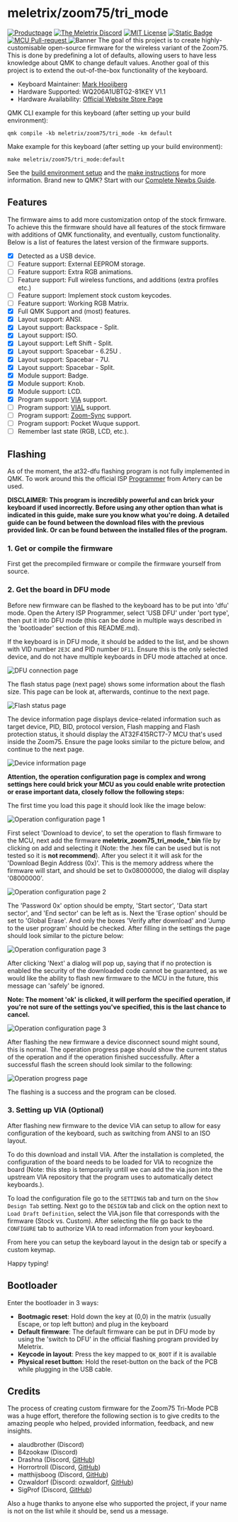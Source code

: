 # meletrix/zoom75/tri_mode
[![Productpage](https://img.shields.io/badge/Official_product_page-_?style=flat&logoSize=auto&color=%23c3a372
)](https://meletrix.com/products/zoom75-collection)
[![The Meletrix Discord](https://img.shields.io/badge/Join%20the%20discussion!-_?style=flat&logo=discord&logoColor=%23fff&logoSize=auto&color=%235865F2
)](https://discord.gg/ZbMfz88Vhu)
[![MIT License](https://img.shields.io/badge/License-MIT_License-yellow)](https://github.com/MHooijberg/Zoom75-Wireless-Firmware/blob/main/LICENSE)
[![Static Badge](https://img.shields.io/badge/DigiKey_schematics_in_Scheme--it-_?style=flat&logo=digikeyelectronics&logoColor=%23fff&color=%23CC0000)](https://www.digikey.com/en/schemeit/project/detail/73e2cde2b4834adca2eaaf81ed0ce7a5)
[![MCU Pull-request](https://img.shields.io/badge/MCU%20Pull--request-_?style=flat&logo=github&logoColor=%23fff&color=%23010409)
](https://github.com/qmk/qmk_firmware/pull/23445)
![Banner](docs/banner.jpg)
The goal of this project is to create highly-customisable open-source firmware for the wireless variant of the Zoom75. This is done by predefining a lot of defaults, allowing users to have less knowledge about QMK to change default values. Another goal of this project is to extend the out-of-the-box functionality of the keyboard.

* Keyboard Maintainer: [Mark Hooijberg](https://github.com/MHooijberg)
* Hardware Supported: WQ206A1UBTG2-81KEY V1.1
* Hardware Availability: [Official Website Store Page](https://meletrix.com/collections/zoom75-collection)

QMK CLI example for this keyboard (after setting up your build environment):

    qmk compile -kb meletrix/zoom75/tri_mode -km default

Make example for this keyboard (after setting up your build environment):

    make meletrix/zoom75/tri_mode:default

See the [build environment setup](https://docs.qmk.fm/#/getting_started_build_tools) and the [make instructions](https://docs.qmk.fm/#/getting_started_make_guide) for more information. Brand new to QMK? Start with our [Complete Newbs Guide](https://docs.qmk.fm/#/newbs).

## Features
The firmware aims to add more customization ontop of the stock firmware. To achieve this the firmware should have all features of the stock firmware with additions of QMK functionality, and eventually, custom functionality. Below is a list of features the latest version of the firmware supports.

- [X] Detected as a USB device.
- [ ] Feature support: External EEPROM storage.
- [ ] Feature support: Extra RGB animations.
- [ ] Feature support: Full wireless functions, and additions (extra profiles etc.)
- [ ] Feature support: Implement stock custom keycodes.
- [ ] Feature support: Working RGB Matrix.
- [X] Full QMK Support and (most) features.
- [X] Layout support: ANSI.
- [X] Layout support: Backspace - Split.
- [X] Layout support: ISO.
- [X] Layout support: Left Shift - Split.
- [X] Layout support: Spacebar - 6.25U .
- [X] Layout support: Spacebar - 7U.
- [X] Layout support: Spacebar - Split.
- [X] Module support: Badge.
- [X] Module support: Knob.
- [X] Module support: LCD.
- [X] Program support: [VIA](https://www.caniusevia.com/) support.
- [ ] Program support: [VIAL](https://get.vial.today/) support.
- [ ] Program support: [Zoom-Sync](https://github.com/ozboar/zoom-sync) support.
- [ ] Program support: Pocket Wuque support.
- [ ] Remember last state (RGB, LCD, etc.).

## Flashing
As of the moment, the at32-dfu flashing program is not fully implemented in QMK. To work around this the official ISP [Programmer](https://www.arterychip.com/en/product/AT32F415.jsp) from Artery can be used.

**DISCLAIMER: This program is incredibly powerful and can brick your keyboard if used incorrectly. Before using any other option than what is indicated in this guide, make sure you know what you're doing. A detailed guide can be found between the download files with the previous provided link. Or can be found between the installed files of the program.**

### 1. Get or compile the firmware
First get the precompiled firmware or compile the firmware yourself from source.

### 2. Get the board in DFU mode
Before new firmware can be flashed to the keyboard has to be put into 'dfu' mode. Open the Artery ISP Programmer, select 'USB DFU' under 'port type', then put it into DFU mode (this can be done in multiple ways described in the 'bootloader' section of this README.md).

If the keyboard is in DFU mode, it should be added to the list, and be shown with VID number `2E3C` and PID number `DF11`. Ensure this is the only selected device, and do not have multiple keyboards in DFU mode attached at once.

![DFU connection page](docs/isp_programmer-page_1.png)

The flash status page (next page) shows some information about the flash size. This page can be look at, afterwards, continue to the next page.

![Flash status page](docs/isp_programmer-page_2.png)

The device information page displays device-related information such as target device, PID, BID, protocol version, Flash mapping and Flash protection status, it should display the AT32F415RCT7-7 MCU that's used inside the Zoom75. Ensure the page looks similar to the picture below, and continue to the next page.

![Device information page](docs/isp_programmer-page_3.png)

**Attention, the operation configuration page is complex and wrong settings here could brick your MCU as you could enable write protection or erase important data, closely follow the following steps:**

The first time you load this page it should look like the image below:

![Operation configuration page 1](docs/isp_programmer-page_4_1.png)

First select 'Download to device', to set the operation to flash firmware to the MCU, next add the firmware **meletrix_zoom75_tri_mode_*.bin** file by clicking on add and selecting it (Note: the .hex file can be used but is not tested so it is **not recommend**). After you select it it will ask for the 'Download Begin Address (0x)'. This is the memory address where the firmware will start, and should be set to 0x08000000, the dialog will display '08000000'.

![Operation configuration page 2](docs/isp_programmer-page_4_2.png)

The 'Password 0x' option should be empty, 'Start sector', 'Data start sector', and 'End sector' can be left as is. Next the 'Erase option' should be set to 'Global Erase'. And only the boxes 'Verify after download' and 'Jump to the user program' should be checked. After filling in the settings the page should look similar to the picture below:

![Operation configuration page 3](docs/isp_programmer-page_4_3.png)

After clicking 'Next' a dialog will pop up, saying that if no protection is enabled the security of the downloaded code cannot be guaranteed, as we would like the ability to flash new firmware to the MCU in the future, this message can 'safely' be ignored.

**Note: The moment 'ok' is clicked, it will perform the specified operation, if you're not sure of the settings you've specified, this is the last chance to cancel.**

![Operation configuration page 3](docs/isp_programmer-page_4_4.png)

After flashing the new firmware a device disconnect sound might sound, this is normal. The operation progress page should show the current status of the operation and if the operation finished successfully. After a successful flash the screen should look similar to the following:

![Operation progress page](docs/isp_programmer-page_5.png)

The flashing is a success and the program can be closed.

### 3. Setting up VIA (Optional)
After flashing new firmware to the device VIA can setup to allow for easy configuration of the keyboard, such as switching from ANSI to an ISO layout.

To do this download and install VIA. After the installation is completed, the configuration of the board needs to be loaded for VIA to recognize the board (Note: this step is temporarily untill we can add the via.json into the upstream VIA repository that the program uses to automatically detect keyboards.).

To load the configuration file go to the `SETTINGS` tab and turn on the `Show Design Tab` setting. Next go to the `DESIGN` tab and click on the option next to `Load Draft Definition`, select the VIA.json file that corresponds with the firmware (Stock vs. Custom). After selecting the file go back to the `CONFIGURE` tab to authorize VIA to read information from your keyboard.

From here you can setup the keyboard layout in the design tab or specify a custom keymap.

Happy typing!

## Bootloader
Enter the bootloader in 3 ways:
* **Bootmagic reset**: Hold down the key at (0,0) in the matrix (usually Escape, or top left button) and plug in the keyboard
* **Default firmware**: The default firmware can be put in DFU mode by using the 'switch to DFU' in the official flashing program provided by Meletrix.
* **Keycode in layout**: Press the key mapped to `QK_BOOT` if it is available
* **Physical reset button**: Hold the reset-button on the back of the PCB while plugging in the USB cable.

## Credits
The process of creating custom firmware for the Zoom75 Tri-Mode PCB was a huge effort, therefore the following section is to give credits to the amazing people who helped, provided information, feedback, and new insights.

- alaudbrother (Discord)
- B4zookaw (Discord)
- Drashna (Discord, [GitHub](https://github.com/drashna))
- Horrortroll (Discord, [GitHub](https://github.com/HorrorTroll/))
- matthijsboog (Discord, [GitHub](https://github.com/MattBoog))
- Ozwaldorf (Discord: ozwaldorf, [GitHub](https://github.com/ozwaldorf))
- SigProf (Discord, [GitHub](https://github.com/sigprof))

Also a huge thanks to anyone else who supported the project, if your name is not on the list while it should be, send us a message.

